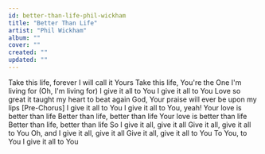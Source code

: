 ```yaml
---
id: better-than-life-phil-wickham
title: "Better Than Life"
artist: "Phil Wickham"
album: ""
cover: ""
created: ""
updated: ""
---
```


Take this life, forever I will call it Yours
Take this life, You're the One I'm living for (Oh, I'm living for)
I give it all to You
I give it all to You
Love so great it taught my heart to beat again
God, Your praise will ever be upon my lips
[Pre-Chorus]
I give it all to You
I give it all to You, yeah!
Your love is better than life
Better than life, better than life
Your love is better than life
Better than life, better than life
So I give it all, give it all
Give it all, give it all to You
Oh, and I give it all, give it all
Give it all, give it all to You
To You, to You
I give it all to You